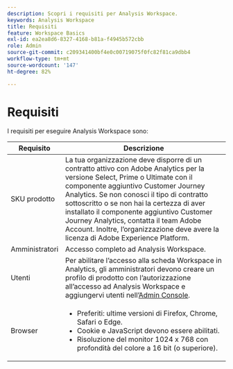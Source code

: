 ```yaml
---
description: Scopri i requisiti per Analysis Workspace.
keywords: Analysis Workspace
title: Requisiti
feature: Workspace Basics
exl-id: ea2ea8d6-8327-4168-b81a-f4945b572cbb
role: Admin
source-git-commit: c209341400bf4e0c00719075f0fc82f81ca9dbb4
workflow-type: tm+mt
source-wordcount: '147'
ht-degree: 82%

---
```


# Requisiti

I requisiti per eseguire Analysis Workspace sono:

| Requisito | Descrizione |
|--- |--- |
| SKU prodotto | La tua organizzazione deve disporre di un contratto attivo con Adobe Analytics per la versione Select, Prime o Ultimate con il componente aggiuntivo Customer Journey Analytics. Se non conosci il tipo di contratto sottoscritto o se non hai la certezza di aver installato il componente aggiuntivo Customer Journey Analytics, contatta il team Adobe Account. Inoltre, l’organizzazione deve avere la licenza di Adobe Experience Platform. |
| Amministratori | Accesso completo ad Analysis Workspace. |
| Utenti | Per abilitare l’accesso alla scheda Workspace in Analytics, gli amministratori devono creare un profilo di prodotto con l’autorizzazione all’accesso ad Analysis Workspace e aggiungervi utenti nell’[Admin Console](/help/technotes/access-control.md). |
| Browser | <ul><li>Preferiti: ultime versioni di Firefox, Chrome, Safari o Edge.</li><li>Cookie e JavaScript devono essere abilitati.</li><li>Risoluzione del monitor 1024 x 768 con profondità del colore a 16 bit (o superiore).</li></ul> |
